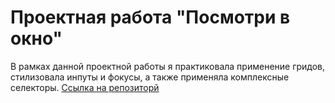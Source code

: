 # Проектная работа "Посмотри в окно"
В рамках данной проектной работы я практиковала применение гридов, стилизовала инпуты и фокусы, а также применяла комплексные селекторы.
[Ссылка на репозиторй](https://github.com/lizagolikovaa/posmotri-v-okno-fd) 
